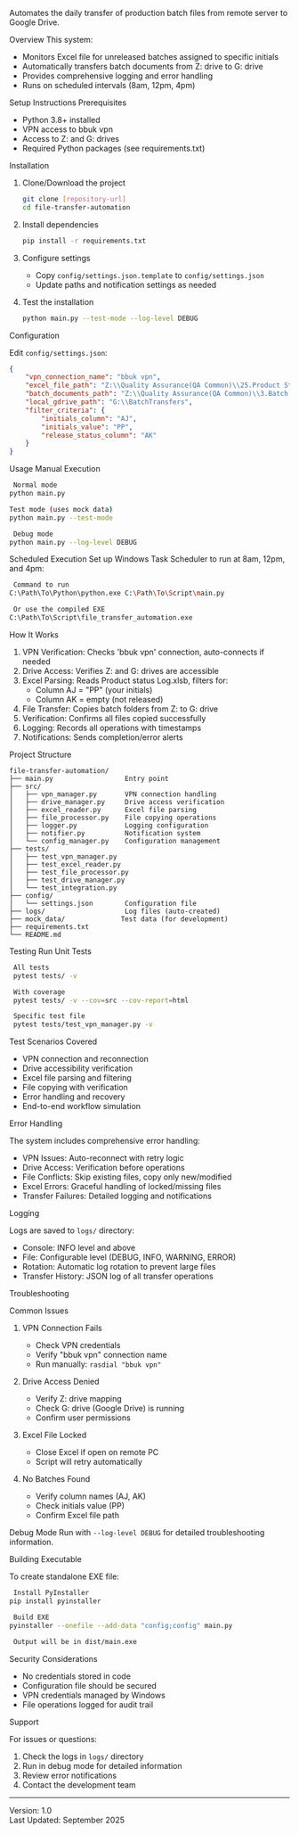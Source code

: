 Automates the daily transfer of production batch files from remote server to Google Drive.

Overview
This system:
- Monitors Excel file for unreleased batches assigned to specific initials
- Automatically transfers batch documents from Z: drive to G: drive  
- Provides comprehensive logging and error handling
- Runs on scheduled intervals (8am, 12pm, 4pm)

Setup Instructions
Prerequisites
- Python 3.8+ installed
- VPN access to bbuk vpn
- Access to Z: and G: drives
- Required Python packages (see requirements.txt)

Installation

1. Clone/Download the project
   ```bash
   git clone [repository-url]
   cd file-transfer-automation
   ```

2. Install dependencies
   ```bash
   pip install -r requirements.txt
   ```

3. Configure settings
   - Copy `config/settings.json.template` to `config/settings.json`
   - Update paths and notification settings as needed

4. Test the installation
   ```bash
   python main.py --test-mode --log-level DEBUG
   ```

 Configuration

Edit `config/settings.json`:

```json
{
    "vpn_connection_name": "bbuk vpn",
    "excel_file_path": "Z:\\Quality Assurance(QA Common)\\25.Product Status Log\\Product status Log.xlsb",
    "batch_documents_path": "Z:\\Quality Assurance(QA Common)\\3.Batch Documents",
    "local_gdrive_path": "G:\\BatchTransfers",
    "filter_criteria": {
        "initials_column": "AJ",
        "initials_value": "PP", 
        "release_status_column": "AK"
    }
}
```

 Usage
 Manual Execution
```bash
 Normal mode
python main.py

Test mode (uses mock data)
python main.py --test-mode

 Debug mode
python main.py --log-level DEBUG
```

Scheduled Execution
Set up Windows Task Scheduler to run at 8am, 12pm, and 4pm:
```bash
 Command to run
C:\Path\To\Python\python.exe C:\Path\To\Script\main.py

 Or use the compiled EXE
C:\Path\To\Script\file_transfer_automation.exe
```

 How It Works
1. VPN Verification: Checks 'bbuk vpn' connection, auto-connects if needed
2. Drive Access: Verifies Z: and G: drives are accessible
3. Excel Parsing: Reads Product status Log.xlsb, filters for:
   - Column AJ = "PP" (your initials)
   - Column AK = empty (not released)
4. File Transfer: Copies batch folders from Z: to G: drive
5. Verification: Confirms all files copied successfully
6. Logging: Records all operations with timestamps
7. Notifications: Sends completion/error alerts

 Project Structure
```
file-transfer-automation/
├── main.py                  Entry point
├── src/
│   ├── vpn_manager.py       VPN connection handling
│   ├── drive_manager.py     Drive access verification  
│   ├── excel_reader.py      Excel file parsing
│   ├── file_processor.py    File copying operations
│   ├── logger.py            Logging configuration
│   ├── notifier.py          Notification system
│   └── config_manager.py    Configuration management
├── tests/
│   ├── test_vpn_manager.py
│   ├── test_excel_reader.py
│   ├── test_file_processor.py
│   ├── test_drive_manager.py
│   └── test_integration.py
├── config/
│   └── settings.json        Configuration file
├── logs/                    Log files (auto-created)
├── mock_data/              Test data (for development)
├── requirements.txt
└── README.md
```

 Testing
 Run Unit Tests
```bash
 All tests
 pytest tests/ -v

 With coverage
 pytest tests/ -v --cov=src --cov-report=html

 Specific test file
 pytest tests/test_vpn_manager.py -v
```

 Test Scenarios Covered
- VPN connection and reconnection
- Drive accessibility verification
- Excel file parsing and filtering
- File copying with verification
- Error handling and recovery
- End-to-end workflow simulation

 Error Handling

The system includes comprehensive error handling:

- VPN Issues: Auto-reconnect with retry logic
- Drive Access: Verification before operations
- File Conflicts: Skip existing files, copy only new/modified
- Excel Errors: Graceful handling of locked/missing files
- Transfer Failures: Detailed logging and notifications

 Logging

Logs are saved to `logs/` directory:
- Console: INFO level and above
- File: Configurable level (DEBUG, INFO, WARNING, ERROR)
- Rotation: Automatic log rotation to prevent large files
- Transfer History: JSON log of all transfer operations

 Troubleshooting

 Common Issues

1. VPN Connection Fails
   - Check VPN credentials
   - Verify "bbuk vpn" connection name
   - Run manually: `rasdial "bbuk vpn"`

2. Drive Access Denied
   - Verify Z: drive mapping
   - Check G: drive (Google Drive) is running
   - Confirm user permissions

3. Excel File Locked
   - Close Excel if open on remote PC
   - Script will retry automatically

4. No Batches Found
   - Verify column names (AJ, AK)
   - Check initials value (PP)
   - Confirm Excel file path

 Debug Mode
 Run with `--log-level DEBUG` for detailed troubleshooting information.

 Building Executable

To create standalone EXE file:

```bash
 Install PyInstaller
pip install pyinstaller

 Build EXE
pyinstaller --onefile --add-data "config;config" main.py

 Output will be in dist/main.exe
```

 Security Considerations

- No credentials stored in code
- Configuration file should be secured
- VPN credentials managed by Windows
- File operations logged for audit trail

 Support

For issues or questions:
1. Check the logs in `logs/` directory
2. Run in debug mode for detailed information
3. Review error notifications
4. Contact the development team

---

Version: 1.0  
Last Updated: September 2025  


